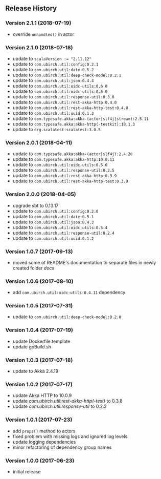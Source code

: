 ## Release History

### Version 2.1.1 (2018-07-19)

* override `unhandled()` in actor 

### Version 2.1.0 (2018-07-18)

* update to `scalaVersion := "2.11.12"`
* update to `com.ubirch.util:config:0.2.1`
* update to `com.ubirch.util:date:0.5.2`
* update to `com.ubirch.util:deep-check-model:0.2.1`
* update to `com.ubirch.util:json:0.4.4`
* update to `com.ubirch.util:oidc-utils:0.6.0`
* update to `com.ubirch.util:oidc-utils:0.6.0`
* update to `com.ubirch.util:response-util:0.3.0`
* update to `com.ubirch.util:rest-akka-http:0.4.0`
* update to `com.ubirch.util:rest-akka-http-test:0.4.0`
* update to `com.ubirch.util:uuid:0.1.3`
* update to `com.typesafe.akka:akka-(actor|slf4j|stream):2.5.11`
* update to `com.typesafe.akka:akka-http(-testkit):10.1.3`
* update to `org.scalatest:scalatest:3.0.5`


### Version 2.0.1 (2018-04-11)

* update to `com.typesafe.akka:akka-(actor|slf4j):2.4.20`
* update to `com.typesafe.akka:akka-http:10.0.11`
* update to `com.ubirch.util:oidc-utils:0.5.6`
* update to `com.ubirch.util:response-util:0.2.5`
* update to `com.ubirch.util:rest-akka-http:0.3.9`
* update to `com.ubirch.util:rest-akka-http-test:0.3.9`

### Version 2.0.0 (2018-04-05)

* upgrade sbt to 0.13.17
* update to `com.ubirch.util:config:0.2.0`
* update to `com.ubirch.util:date:0.5.1`
* update to `com.ubirch.util:json:0.4.3`
* update to `com.ubirch.util:oidc-utils:0.5.4`
* update to `com.ubirch.util:response-util:0.2.4`
* update to `com.ubirch.util:uuid:0.1.2`

### Version 1.0.7 (2017-09-13)

* moved some of README's documentation to separate files in newly created folder _docs_

### Version 1.0.6 (2017-08-10)

* add `com.ubirch.util:oidc-utils:0.4.11` dependency

### Version 1.0.5 (2017-07-31)

* update to `com.ubirch.util:deep-check-model:0.2.0`

### Version 1.0.4 (2017-07-19)

* update Dockerfile.template
* update goBuild.sh

### Version 1.0.3 (2017-07-18)

* update to Akka 2.4.19

### Version 1.0.2 (2017-07-17)

* update Akka HTTP to 10.0.9
* update _com.ubirch.util:rest-akka-http(-test)_ to 0.3.8
* update _com.ubirch.util:response-util_ to 0.2.3

### Version 1.0.1 (2017-07-23)

* add `props()` method to actors
* fixed problem with missing logs and ignored log levels
* update logging dependencies
* minor refactoring of dependency group names

### Version 1.0.0 (2017-06-23)

* initial release
